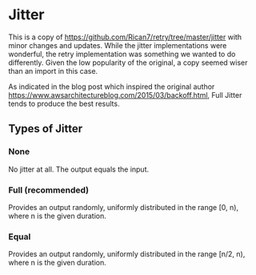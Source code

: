 # Jitter

This is a copy of <https://github.com/Rican7/retry/tree/master/jitter> with minor changes and updates. While the jitter implementations were wonderful, the retry implementation was something we wanted to do differently. Given the low popularity of the original, a copy seemed wiser than an import in this case.

As indicated in the blog post which inspired the original author <https://www.awsarchitectureblog.com/2015/03/backoff.html>, Full Jitter tends to produce the best results.

## Types of Jitter

### None

No jitter at all. The output equals the input.

### Full (recommended)

Provides an output randomly, uniformly distributed in the range [0, n), where n is the given duration.

### Equal

Provides an output randomly, uniformly distributed in the range [n/2, n), where n is the given duration.
